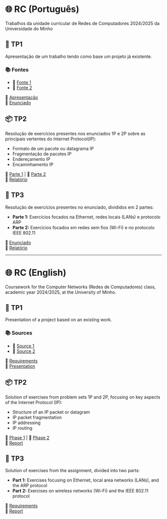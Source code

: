 # 🌐 RC (Português)
Trabalhos da unidade curricular de Redes de Computadores 2024/2025 da Universidade do Minho

## 🧪 TP1
Apresentação de um trabalho tendo como base um projeto já existente.

### 📚 Fontes
* 🔗 [Fonte 1](https://www.caida.org/projects/rabbits/)
* 🔗 [Fonte 2](https://www.caida.org/funding/cns-rabbits/cns-rabbits_proposal.pdf)

📑 [Apresentação](TP1/RC-TP1-Apresentacao-PL82.pdf)  
📄 [Enunciado](TP1/RC-Enunciado-TP1.pdf)

## 📦 TP2
Resolução de exercícios presentes nos enunciados 1P e 2P sobre as principais vertentes do Internet Protocol(IP):

* Formato de um pacote ou datagrama IP  
* Fragmentação de pacotes IP  
* Endereçamento IP  
* Encaminhamento IP

📄 [Parte 1](TP2/RC-Enunciado-TP2-1P.pdf) | 📄 [Parte 2](TP2/RC-Enunciado-TP2-2P.pdf)  
📝 [Relatório](TP2/RC-TP2-PL82.pdf)

## 📶 TP3
Resolução de exercícios presentes no enunciado, divididos em 2 partes:

* **Parte 1:** Exercícios focados na Ethernet, redes locais (LANs) e protocolo ARP  
* **Parte 2:** Exercícios focados em redes sem fios (Wi-Fi) e no protocolo IEEE 802.11

📄 [Enunciado](TP3/RC-Enunciado-TP3.pdf)  
📝 [Relatório](TP3/RC-TP3-PL82.pdf)

---

# 🌐 RC (English)
Coursework for the Computer Networks (Redes de Computadores) class, academic year 2024/2025, at the University of Minho.

## 🧪 TP1
Presentation of a project based on an existing work.

### 📚 Sources
* 🔗 [Source 1](https://www.caida.org/projects/rabbits/)
* 🔗 [Source 2](https://www.caida.org/funding/cns-rabbits/cns-rabbits_proposal.pdf)

📄 [Requirements](TP1/RC-Enunciado-TP1.pdf)  
📑 [Presentation](TP1/RC-TP1-Apresentacao-PL82.pdf)

## 📦 TP2
Solution of exercises from problem sets 1P and 2P, focusing on key aspects of the Internet Protocol (IP):

* Structure of an IP packet or datagram  
* IP packet fragmentation  
* IP addressing  
* IP routing

📄 [Phase 1](TP2/RC-Enunciado-TP2-1P.pdf) | 📄 [Phase 2](TP2/RC-Enunciado-TP2-2P.pdf)  
📝 [Report](TP2/RC-TP2-PL82.pdf)

## 📶 TP3
Solution of exercises from the assignment, divided into two parts:

* **Part 1:** Exercises focusing on Ethernet, local area networks (LANs), and the ARP protocol  
* **Part 2:** Exercises on wireless networks (Wi-Fi) and the IEEE 802.11 protocol

📄 [Requirements](TP3/RC-Enunciado-TP3.pdf)  
📝 [Report](TP3/RC-TP3-PL82.pdf)

